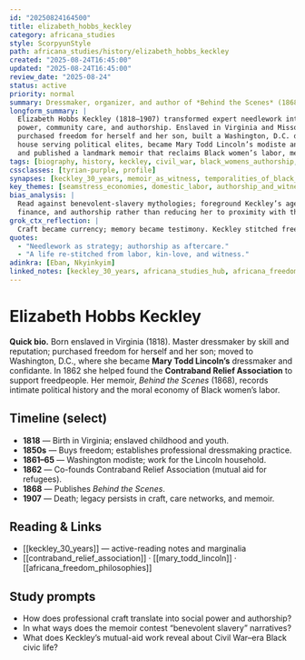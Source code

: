 ```yaml
---
id: "20250824164500"
title: elizabeth_hobbs_keckley
category: africana_studies
style: ScorpyunStyle
path: africana_studies/history/elizabeth_hobbs_keckley
created: "2025-08-24T16:45:00"
updated: "2025-08-24T16:45:00"
review_date: "2025-08-24"
status: active
priority: normal
summary: Dressmaker, organizer, and author of *Behind the Scenes* (1868); confidante to Mary Todd Lincoln and founder of the Contraband Relief Association.
longform_summary: |
  Elizabeth Hobbs Keckley (1818–1907) transformed expert needlework into economic
  power, community care, and authorship. Enslaved in Virginia and Missouri, she
  purchased freedom for herself and her son, built a Washington, D.C. dressmaking
  house serving political elites, became Mary Todd Lincoln’s modiste and confidante,
  and published a landmark memoir that reclaims Black women’s labor, memory, and voice.
tags: [biography, history, keckley, civil_war, black_womens_authorship, africana_studies]
cssclasses: [tyrian-purple, profile]
synapses: [keckley_30_years, memoir_as_witness, temporalities_of_black_memory, africana_freedom_philosophies, mary_todd_lincoln, contraband_relief_association]
key_themes: [seamstress_economies, domestic_labor, authorship_and_witness, memory_as_terrain, reconstruction, mutual_aid]
bias_analysis: |
  Read against benevolent-slavery mythologies; foreground Keckley’s agency in labor,
  finance, and authorship rather than reducing her to proximity with the Lincolns.
grok_ctx_reflection: |
  Craft became currency; memory became testimony. Keckley stitched freedom into a public life.
quotes:
  - "Needlework as strategy; authorship as aftercare."
  - "A life re-stitched from labor, kin-love, and witness."
adinkra: [Eban, Nkyinkyim]
linked_notes: [keckley_30_years, africana_studies_hub, africana_freedom_philosophies]
---
```


# Elizabeth Hobbs Keckley

**Quick bio.** Born enslaved in Virginia (1818). Master dressmaker by skill and reputation; purchased freedom for herself and her son; moved to Washington, D.C., where she became **Mary Todd Lincoln’s** dressmaker and confidante. In 1862 she helped found the **Contraband Relief Association** to support freedpeople. Her memoir, *Behind the Scenes* (1868), records intimate political history and the moral economy of Black women’s labor.

## Timeline (select)
- **1818** — Birth in Virginia; enslaved childhood and youth.  
- **1850s** — Buys freedom; establishes professional dressmaking practice.  
- **1861–65** — Washington modiste; work for the Lincoln household.  
- **1862** — Co-founds Contraband Relief Association (mutual aid for refugees).  
- **1868** — Publishes *Behind the Scenes*.  
- **1907** — Death; legacy persists in craft, care networks, and memoir.

## Reading & Links
- [[keckley_30_years]] — active-reading notes and marginalia  
- [[contraband_relief_association]] · [[mary_todd_lincoln]] · [[africana_freedom_philosophies]]

## Study prompts
- How does professional craft translate into social power and authorship?  
- In what ways does the memoir contest “benevolent slavery” narratives?  
- What does Keckley’s mutual-aid work reveal about Civil War–era Black civic life?
